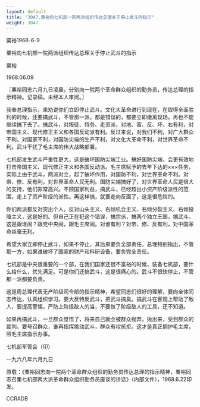 ```yaml
---
layout: default
title: "3047.粟裕向七机部一院两派组织传达总理关于停止武斗的指示"
weight: 3047
---
```


粟裕1968-6-9

粟裕向七机部一院两派组织传达总理关于停止武斗的指示

粟裕

1968.06.09

〖粟裕同志六月九日凌晨，分别向一院两个革命群众组织的勤务员，传达总理的指示精神。记录稿，未经本人审阅。〗

我奉总理指示，来劝说你们立即停止武斗。文化大革命进行到现在，在取得全面胜利的时候，还要搞武斗，不管那一派，都是错误的，都要立即撤离现场，再也不能继续搞下去了。搞武斗，对叛徒、特务、走资派，对地、富、反、坏、右有利，对帝国主义、现代修正主义和各国反动派有利。反过来说，对我们不利，对广大群众不利，对国家不利，对国防尖端的生产不利，对文化大革命不利，对世界革命不利。武斗干扰了毛主席的伟大战略部署。

七机部发生武斗严重性更大，这是破坏国防尖端工业。搞好国防尖端，会更有效地打击帝国主义、现代修正主义和各国反动派。毛主席赋予的去年下达的×××任务，实际上由于武斗，两派对立，起了破坏作用，对国防不利，对世界革命不利。对帝、修、反有利，对世界革命人民无利。国防尖端搞好了，对世界革命人民是很大的支持，他们非常高兴。不顾国家利益，搞武斗，已经超出小资产阶级派性的范围，走上了资产阶级的派性。再这样搞，就要走向反面了，这是很危险的。

你们两派都反对突出个人，反对山头主义、右倾机会主义、右倾分裂主义、右倾投降主义，这是好的。但自己正在犯这个错误，搞宗派，搞两个独立王国，搞武斗。这是跟谁闹？跟党中央闹，跟毛主席闹。对谁有利？对帝、修、反有利，对中国革命丝毫无利。

希望大家立即停止武斗，如果不停止，其后果要负全部责任。总理特别指出，不管那一方，如果谁破坏了国家的财产和科研设备，要负完全责任。

七机部是中央很重要的一个部，在我们国家还很不富裕的时候，装备七机部，要什么给什么，优先满足。可是你们还搞武斗，这是很痛心的。武斗不很快停止，不管那一派都要负责。

这是周总理代表无产阶级司令部的指示精神，希望同志们很好的理解，要向全体同志传达，认真组织学习。要大反特反武斗，把武斗搞臭。搞武斗在客观上帮助了敌人，要提高警惕，严防上阶级敌人的当，不要做了阶级敌人的工具，还不知道。

如果再搞武斗，一旦群众觉悟了，将来自己就会被群众抛弃，揪出来，受到群众的裁判。要号召群众，谁再指挥挑动武斗，群众有权抗拒。这才是真正拥护毛主席，照毛主席指示办事。

七机部军管会（印）

一九六八年六月九日

原载：《粟裕同志向一院两个革命群众组织的勤务员传达总理的指示精神，粟裕同志召集七机部两大派革命群众组织勤务员座谈的讲话》（内部文件），1968.6.22印发。

CCRADB

